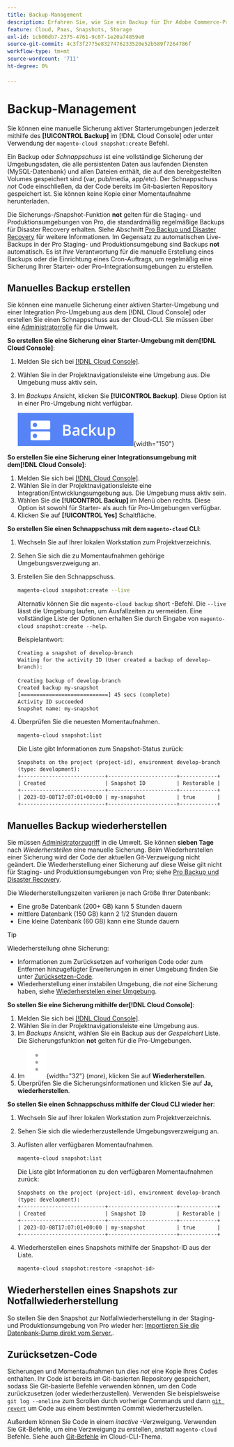 ```yaml
---
title: Backup-Management
description: Erfahren Sie, wie Sie ein Backup für Ihr Adobe Commerce-Projekt in der Cloud-Infrastruktur manuell erstellen und wiederherstellen.
feature: Cloud, Paas, Snapshots, Storage
exl-id: 1cb00db7-2375-4761-9c07-1e20a74859e0
source-git-commit: 4c3f3f2775e8327476233520e52b589f7264786f
workflow-type: tm+mt
source-wordcount: '711'
ht-degree: 0%

---
```


# Backup-Management

Sie können eine manuelle Sicherung aktiver Starterumgebungen jederzeit mithilfe des **[!UICONTROL Backup]** im [!DNL Cloud Console] oder unter Verwendung der `magento-cloud snapshot:create` Befehl.

Ein Backup oder _Schnappschuss_ ist eine vollständige Sicherung der Umgebungsdaten, die alle persistenten Daten aus laufenden Diensten (MySQL-Datenbank) und allen Dateien enthält, die auf den bereitgestellten Volumes gespeichert sind (var, pub/media, app/etc). Der Schnappschuss _not_ Code einschließen, da der Code bereits im Git-basierten Repository gespeichert ist. Sie können keine Kopie einer Momentaufnahme herunterladen.

Die Sicherungs-/Snapshot-Funktion **not** gelten für die Staging- und Produktionsumgebungen von Pro, die standardmäßig regelmäßige Backups für Disaster Recovery erhalten. Siehe Abschnitt [Pro Backup und Disaster Recovery](../architecture/pro-architecture.md#backup-and-disaster-recovery) für weitere Informationen. Im Gegensatz zu automatischen Live-Backups in der Pro Staging- und Produktionsumgebung sind Backups **not** automatisch. Es ist _Ihre_ Verantwortung für die manuelle Erstellung eines Backups oder die Einrichtung eines Cron-Auftrags, um regelmäßig eine Sicherung Ihrer Starter- oder Pro-Integrationsumgebungen zu erstellen.

## Manuelles Backup erstellen

Sie können eine manuelle Sicherung einer aktiven Starter-Umgebung und einer Integration Pro-Umgebung aus dem [!DNL Cloud Console] oder erstellen Sie einen Schnappschuss aus der Cloud-CLI. Sie müssen über eine [Administratorrolle](../project/user-access.md) für die Umwelt.

**So erstellen Sie eine Sicherung einer Starter-Umgebung mit dem[!DNL Cloud Console]**:

1. Melden Sie sich bei [[!DNL Cloud Console]](https://console.adobecommerce.com).
1. Wählen Sie in der Projektnavigationsleiste eine Umgebung aus. Die Umgebung muss aktiv sein.
1. Im _Backups_ Ansicht, klicken Sie **[!UICONTROL Backup]**. Diese Option ist in einer Pro-Umgebung nicht verfügbar.

   ![Backup](../../assets/button-backup.png){width="150"}

**So erstellen Sie eine Sicherung einer Integrationsumgebung mit dem[!DNL Cloud Console]**:

1. Melden Sie sich bei [[!DNL Cloud Console]](https://console.adobecommerce.com).
1. Wählen Sie in der Projektnavigationsleiste eine Integration/Entwicklungsumgebung aus. Die Umgebung muss aktiv sein.
1. Wählen Sie die **[!UICONTROL Backup]** im Menü oben rechts. Diese Option ist sowohl für Starter- als auch für Pro-Umgebungen verfügbar.
1. Klicken Sie auf **[!UICONTROL Yes]** Schaltfläche.

**So erstellen Sie einen Schnappschuss mit dem `magento-cloud` CLI**:

1. Wechseln Sie auf Ihrer lokalen Workstation zum Projektverzeichnis.
1. Sehen Sie sich die zu Momentaufnahmen gehörige Umgebungsverzweigung an.
1. Erstellen Sie den Schnappschuss.

   ```bash
   magento-cloud snapshot:create --live
   ```

   Alternativ können Sie die `magento-cloud backup` short -Befehl. Die `--live` lässt die Umgebung laufen, um Ausfallzeiten zu vermeiden. Eine vollständige Liste der Optionen erhalten Sie durch Eingabe von `magento-cloud snapshot:create --help`.

   Beispielantwort:

   ```terminal
   Creating a snapshot of develop-branch
   Waiting for the activity ID (User created a backup of develop-branch):
   
   Creating backup of develop-branch
   Created backup my-snapshot
   [============================] 45 secs (complete)
   Activity ID succeeded
   Snapshot name: my-snapshot
   ```

1. Überprüfen Sie die neuesten Momentaufnahmen.

   ```bash
   magento-cloud snapshot:list
   ```

   Die Liste gibt Informationen zum Snapshot-Status zurück:

   ```terminal
   Snapshots on the project (project-id), environment develop-branch (type: development):
   +---------------------------+----------------------+------------+
   | Created                   | Snapshot ID          | Restorable |
   +---------------------------+----------------------+------------+
   | 2023-03-08T17:07:01+00:00 | my-snapshot          | true       |
   +---------------------------+----------------------+------------+
   ```

## Manuelles Backup wiederherstellen

Sie müssen [Administratorzugriff](../project/user-access.md) in die Umwelt. Sie können **sieben Tage** nach _Wiederherstellen_ eine manuelle Sicherung. Beim Wiederherstellen einer Sicherung wird der Code der aktuellen Git-Verzweigung nicht geändert. Die Wiederherstellung einer Sicherung auf diese Weise gilt nicht für Staging- und Produktionsumgebungen von Pro; siehe [Pro Backup und Disaster Recovery](../architecture/pro-architecture.md#backup-and-disaster-recovery).

Die Wiederherstellungszeiten variieren je nach Größe Ihrer Datenbank:

- Eine große Datenbank (200+ GB) kann 5 Stunden dauern
- mittlere Datenbank (150 GB) kann 2 1/2 Stunden dauern
- Eine kleine Datenbank (60 GB) kann eine Stunde dauern

>[!TIP]
>
>Wiederherstellung ohne Sicherung:
>
>- Informationen zum Zurücksetzen auf vorherigen Code oder zum Entfernen hinzugefügter Erweiterungen in einer Umgebung finden Sie unter [Zurücksetzen-Code](#roll-back-code).
>- Wiederherstellung einer instabilen Umgebung, die _not_ eine Sicherung haben, siehe [Wiederherstellen einer Umgebung](../development/restore-environment.md).

**So stellen Sie eine Sicherung mithilfe der[!DNL Cloud Console]**:

1. Melden Sie sich bei [[!DNL Cloud Console]](https://console.adobecommerce.com).
1. Wählen Sie in der Projektnavigationsleiste eine Umgebung aus.
1. Im _Backups_ Ansicht, wählen Sie ein Backup aus der _Gespeichert_ Liste. Die Sicherungsfunktion **not** gelten für die Pro-Umgebungen.
1. Im ![Mehr](../../assets/icon-more.png){width="32"} (_more_), klicken Sie auf **Wiederherstellen**.
1. Überprüfen Sie die Sicherungsinformationen und klicken Sie auf **Ja, wiederherstellen**.

**So stellen Sie einen Schnappschuss mithilfe der Cloud CLI wieder her**:

1. Wechseln Sie auf Ihrer lokalen Workstation zum Projektverzeichnis.
1. Sehen Sie sich die wiederherzustellende Umgebungsverzweigung an.
1. Auflisten aller verfügbaren Momentaufnahmen.

   ```bash
   magento-cloud snapshot:list
   ```

   Die Liste gibt Informationen zu den verfügbaren Momentaufnahmen zurück:

   ```terminal
   Snapshots on the project (project-id), environment develop-branch (type: development):
   +---------------------------+----------------------+------------+
   | Created                   | Snapshot ID          | Restorable |
   +---------------------------+----------------------+------------+
   | 2023-03-08T17:07:01+00:00 | my-snapshot          | true       |
   +---------------------------+----------------------+------------+
   ```

1. Wiederherstellen eines Snapshots mithilfe der Snapshot-ID aus der Liste.

   ```bash
   magento-cloud snapshot:restore <snapshot-id>
   ```

## Wiederherstellen eines Snapshots zur Notfallwiederherstellung

So stellen Sie den Snapshot zur Notfallwiederherstellung in der Staging- und Produktionsumgebung von Pro wieder her: [Importieren Sie die Datenbank-Dump direkt vom Server.](https://experienceleague.adobe.com/en/docs/commerce-knowledge-base/kb/how-to/restore-a-db-snapshot-from-staging-or-production#meth3).

## Zurücksetzen-Code

Sicherungen und Momentaufnahmen tun dies _not_ eine Kopie Ihres Codes enthalten. Ihr Code ist bereits im Git-basierten Repository gespeichert, sodass Sie Git-basierte Befehle verwenden können, um den Code zurückzusetzen (oder wiederherzustellen). Verwenden Sie beispielsweise `git log --oneline` zum Scrollen durch vorherige Commands und dann [`git revert`](https://git-scm.com/docs/git-revert) um Code aus einem bestimmten Commit wiederherzustellen.

Außerdem können Sie Code in einem _inactive_ -Verzweigung. Verwenden Sie Git-Befehle, um eine Verzweigung zu erstellen, anstatt `magento-cloud` Befehle. Siehe auch [Git-Befehle](../dev-tools/cloud-cli-overview.md#git-commands) im Cloud-CLI-Thema.
